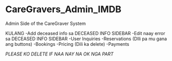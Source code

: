# CareGravers_Admin_IMDB
Admin Side of the CareGraver System

KULANG
-Add deceased info sa DECEASED INFO SIDEBAR
-Edit naay error sa DECEASED INFO SIDEBAR
-User Inquiries
-Reservations (DIli pa mu gana ang buttons)
-Bookings
-Pricing (Dili ka delete)
-Payments


*PLEASE KO DELETE IF NAA NAY NA OK NGA PART*
